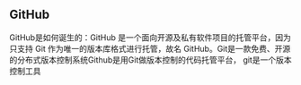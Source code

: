 ## GitHub

GitHub是如何诞生的：GitHub 是一个面向开源及私有软件项目的托管平台，因为只支持 Git 作为唯一的版本库格式进行托管，故名 GitHub。Git是一款免费、开源的分布式版本控制系统Github是用Git做版本控制的代码托管平台，
git是一个版本控制工具